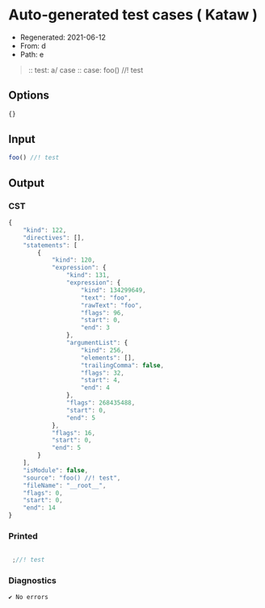 # Auto-generated test cases ( Kataw )
- Regenerated: 2021-06-12
- From: d
- Path: e
> :: test: a/ case
> :: case: foo() //! test
## Options

`````js
{}
`````
## Input

`````js
foo() //! test
`````
## Output

### CST

```javascript
{
    "kind": 122,
    "directives": [],
    "statements": [
        {
            "kind": 120,
            "expression": {
                "kind": 131,
                "expression": {
                    "kind": 134299649,
                    "text": "foo",
                    "rawText": "foo",
                    "flags": 96,
                    "start": 0,
                    "end": 3
                },
                "argumentList": {
                    "kind": 256,
                    "elements": [],
                    "trailingComma": false,
                    "flags": 32,
                    "start": 4,
                    "end": 4
                },
                "flags": 268435488,
                "start": 0,
                "end": 5
            },
            "flags": 16,
            "start": 0,
            "end": 5
        }
    ],
    "isModule": false,
    "source": "foo() //! test",
    "fileName": "__root__",
    "flags": 0,
    "start": 0,
    "end": 14
}
```

### Printed

```javascript

 ;//! test 
```

### Diagnostics

```javascript
✔ No errors
```

